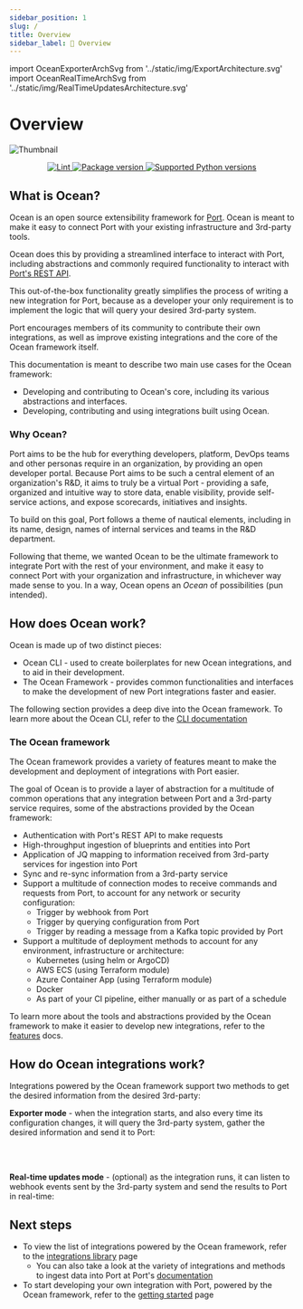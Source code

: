 ```yaml
---
sidebar_position: 1
slug: /
title: Overview
sidebar_label: 🌊 Overview
---
```


import OceanExporterArchSvg from '../static/img/ExportArchitecture.svg'
import OceanRealTimeArchSvg from '../static/img/RealTimeUpdatesArchitecture.svg'

# Overview

![Thumbnail](https://raw.githubusercontent.com/port-labs/ocean/main/assets/Thumbnail.png)

<p align="center">
<a href="https://github.com/port-labs/ocean/actions?query=workflow%3Alint+event%3Apush+branch%3Amain" target="_blank" style={{marginRight: "0.5em"}}>
    <img src="https://github.com/port-labs/ocean/actions/workflows/lint.yml/badge.svg" alt="Lint" />
</a>
<a href="https://pypi.org/project/port-ocean" target="_blank" style={{marginRight: "0.5em"}}>
    <img src="https://img.shields.io/pypi/v/port-ocean?color=%2334D058&label=pypi%20package" alt="Package version"/>
</a>
<a href="https://pypi.org/project/port-ocean" target="_blank">
    <img src="https://img.shields.io/pypi/pyversions/port-ocean.svg?color=%2334D058" alt="Supported Python versions"/>
</a>
</p>

## What is Ocean?

Ocean is an open source extensibility framework for [Port](https://getport.io). Ocean is meant to make it easy to connect Port with your existing infrastructure and 3rd-party tools.

Ocean does this by providing a streamlined interface to interact with Port, including abstractions and commonly required functionality to interact with [Port's REST API](https://api.getport.io/).

This out-of-the-box functionality greatly simplifies the process of writing a new integration for Port, because as a developer your only requirement is to implement the logic that will query your desired 3rd-party system.

Port encourages members of its community to contribute their own integrations, as well as improve existing integrations and the core of the Ocean framework itself.

This documentation is meant to describe two main use cases for the Ocean framework:

- Developing and contributing to Ocean's core, including its various abstractions and interfaces.
- Developing, contributing and using integrations built using Ocean.

### Why Ocean?

Port aims to be the hub for everything developers, platform, DevOps teams and other personas require in an organization, by providing an open developer portal. Because Port aims to be such a central element of an organization's R&D, it aims to truly be a virtual Port - providing a safe, organized and intuitive way to store data, enable visibility, provide self-service actions, and expose scorecards, initiatives and insights.

To build on this goal, Port follows a theme of nautical elements, including in its name, design, names of internal services and teams in the R&D department.

Following that theme, we wanted Ocean to be the ultimate framework to integrate Port with the rest of your environment, and make it easy to connect Port with your organization and infrastructure, in whichever way made sense to you. In a way, Ocean opens an _Ocean_ of possibilities (pun intended).

## How does Ocean work?

Ocean is made up of two distinct pieces:

- Ocean CLI - used to create boilerplates for new Ocean integrations, and to aid in their development.
- The Ocean Framework - provides common functionalities and interfaces to make the development of new Port integrations faster and easier.

The following section provides a deep dive into the Ocean framework. To learn more about the Ocean CLI, refer to the [CLI documentation](./framework/cli/cli.md)

### The Ocean framework

The Ocean framework provides a variety of features meant to make the development and deployment of integrations with Port easier.

The goal of Ocean is to provide a layer of abstraction for a multitude of common operations that any integration between Port and a 3rd-party service requires, some of the abstractions provided by the Ocean framework:

- Authentication with Port's REST API to make requests
- High-throughput ingestion of blueprints and entities into Port
- Application of JQ mapping to information received from 3rd-party services for ingestion into Port
- Sync and re-sync information from a 3rd-party service
- Support a multitude of connection modes to receive commands and requests from Port, to account for any network or security configuration:
  - Trigger by webhook from Port
  - Trigger by querying configuration from Port
  - Trigger by reading a message from a Kafka topic provided by Port
- Support a multitude of deployment methods to account for any environment, infrastructure or architecture:
  - Kubernetes (using helm or ArgoCD)
  - AWS ECS (using Terraform module)
  - Azure Container App (using Terraform module)
  - Docker
  - As part of your CI pipeline, either manually or as part of a schedule

To learn more about the tools and abstractions provided by the Ocean framework to make it easier to develop new integrations, refer to the [features](./framework/features/features.md) docs.

## How do Ocean integrations work?

Integrations powered by the Ocean framework support two methods to get the desired information from the desired 3rd-party:

**Exporter mode** - when the integration starts, and also every time its configuration changes, it will query the 3rd-party system, gather the desired information and send it to Port:

<OceanExporterArchSvg/>

<br/>
<br/>

**Real-time updates mode** - (optional) as the integration runs, it can listen to webhook events sent by the 3rd-party system and send the results to Port in real-time:

<OceanRealTimeArchSvg/>

## Next steps

- To view the list of integrations powered by the Ocean framework, refer to the [integrations library](./integrations-library/integrations-library.md) page
  - You can also take a look at the variety of integrations and methods to ingest data into Port at Port's [documentation](https://docs.getport.io/build-your-software-catalog/sync-data-to-catalog/)
- To start developing your own integration with Port, powered by the Ocean framework, refer to the [getting started](./getting-started/getting-started.md) page
